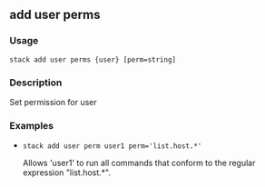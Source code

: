 ## add user perms

### Usage

`stack add user perms {user} [perm=string]`

### Description

Set permission for user

### Examples

* `stack add user perm user1 perm='list.host.*'`

   Allows 'user1' to run all commands that conform to the
	regular expression "list.host.*".



